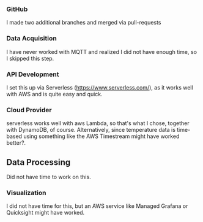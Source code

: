 ### GitHub

I made two additional branches and merged via pull-requests

### Data Acquisition

I have never worked with MQTT and realized I did not have enough time, so I skipped this step.

### API Development

I set this up via Serverless (https://www.serverless.com/), as it works well with AWS and is quite easy and quick.

### Cloud Provider

serverless works well with aws Lambda, so that's what I chose, together with DynamoDB, of course. Alternatively, since temperature data is time-based using something like the AWS Timestream might have worked better?.

## Data Processing

Did not have time to work on this.

### Visualization

I did not have time for this, but an AWS service like Managed Grafana or Quicksight might have worked.
